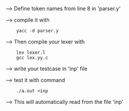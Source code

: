 --> Define token names from line 8 in 'parser.y'

--> compile it with 
		
  		yacc -d parser.y

--> Then compile your lexer with 

		lex lexer.l
  		gcc lex.yy.c

--> write your testcase in 'inp' file

--> test it with command

		./a.out <inp
		
--> This will automatically read from the file 'inp'

